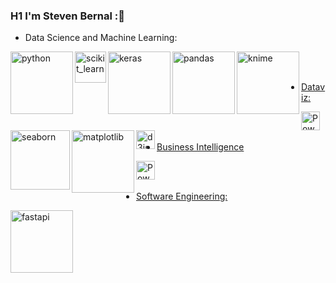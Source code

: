 ### H1 I'm Steven Bernal  ::robot:


- Data Science and Machine Learning:

<a href="https://www.python.org/"> <img align="left" alt="python" width="100px" src="https://www.python.org/static/img/python-logo.png"/>
<a href="https://scikit-learn.org/stable/"> <img align="left" alt="scikit_learn" width="50px" src="https://upload.wikimedia.org/wikipedia/commons/thumb/0/05/Scikit_learn_logo_small.svg/1920px-Scikit_learn_logo_small.svg.png"/>
<a href="https://keras.io/"> <img align="left" alt="keras" width="100px" src="https://keras.io/img/logo.png"/>
<a href="https://pandas.pydata.org/"> <img align="left" alt="pandas" width="100px" src="https://pandas.pydata.org/docs/_static/pandas.svg"/>
<a href="https://www.knime.com/"> <img align="left" alt="knime" width="100px" src="https://www.knime.com/images/knime-logo.svg"/>
<br>
<br>

- Dataviz:

<a href="https://powerbi.microsoft.com/en-us/"> <img align="left" alt="Power Bi" width="30px" src="https://upload.wikimedia.org/wikipedia/commons/thumb/c/c9/Power_bi_logo_black.svg/1024px-Power_bi_logo_black.svg.png"/>
<a href="https://seaborn.pydata.org/"> <img align="left" alt="seaborn" width="95px" src="https://seaborn.pydata.org/_static/logo-wide-lightbg.svg"/>
<a href="https://matplotlib.org/stable/index.html"> <img align="left" alt="matplotlib" width="100px" src="https://matplotlib.org/stable/_static/images/logo2.svg"/>
<a href="https://d3js.org/"> <img align="left" alt="d3js" width="30px" src="https://d3js.org/logo.svg"/>
<br>
<br>


- Business Intelligence

<a href="https://powerbi.microsoft.com/en-us/"> <img align="left" alt="Power Bi" width="30px" src="https://upload.wikimedia.org/wikipedia/commons/thumb/c/c9/Power_bi_logo_black.svg/1024px-Power_bi_logo_black.svg.png"/>
<br>
<br>

- Software Engineering:
  
<a href="https://fastapi.tiangolo.com/"> <img align="left" alt="fastapi" width="100 px" src="https://fastapi.tiangolo.com/img/logo-margin/logo-teal.png"/>


